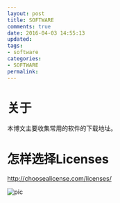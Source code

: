 ```yaml
---
layout: post
title: SOFTWARE
comments: true
date: 2016-04-03 14:55:13
updated:
tags:
- software
categories:
- SOFTWARE
permalink:
---
```


# 关于

本博文主要收集常用的软件的下载地址。

# 怎样选择Licenses

<http://choosealicense.com/licenses/>

![pic](/images/license.jpeg)
